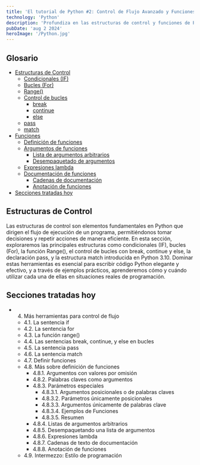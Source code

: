 ```yaml
---
title: 'El tutorial de Python #2: Control de Flujo Avanzado y Funciones'
technology: 'Python'
description: 'Profundiza en las estructuras de control y funciones de Python. Aprende sobre condicionales, bucles, funciones lambda y más para escribir código más eficiente y elegante.'
pubDate: 'aug 2 2024'
heroImage: '/Python.jpg'
---
```

## Glosario
- [Estructuras de Control](#estructuras-de-control)
    - [Condicionales (IF)](#condicionales)
    - [Bucles (For)](#bucles-for)
    - [Range()](#range)
    - [Control de bucles](#control-de-bucles)
        - [break](#break)
        - [continue](#continue)
        - [else](#else)
    - [pass](#pass)
    - [match](#match)
- [Funciones](#funciones)
    - [Definición de funciones](#definición-de-funciones)
    - [Argumentos de funciones](#argumentos-de-funciones)
        - [Lista de argumentos arbitrarios](#lista-de-argumentos-arbitrarios)
        - [Desempaquetado de argumentos](#desempaquetado-de-argumentos)
    - [Expresiones lambda](#expresiones-lambda)
    - [Documentación de funciones](#documentación-de-funciones)
        - [Cadenas de documentación](#cadenas-de-documentación)
        - [Anotación de funciones](#anotación-de-funciones)
- [Secciones tratadas hoy](#secciones-tratadas-hoy)

## Estructuras de Control
Las estructuras de control son elementos fundamentales en Python que dirigen el flujo de ejecución de un programa, permitiéndonos tomar decisiones y repetir acciones de manera eficiente. En esta sección, exploraremos las principales estructuras como condicionales (IF), bucles (For), la función Range(), el control de bucles con break, continue y else, la declaración pass, y la estructura match introducida en Python 3.10. Dominar estas herramientas es esencial para escribir código Python elegante y efectivo, y a través de ejemplos prácticos, aprenderemos cómo y cuándo utilizar cada una de ellas en situaciones reales de programación.

## Secciones tratadas hoy
- 4. Más herramientas para control de flujo
    - 4.1. La sentencia if
    - 4.2. La sentencia for
    - 4.3. La función range()
    - 4.4. Las sentencias break, continue, y else en bucles
    - 4.5. La sentencia pass
    - 4.6. La sentencia match
    - 4.7. Definir funciones
    - 4.8. Más sobre definición de funciones
        - 4.8.1. Argumentos con valores por omisión
        - 4.8.2. Palabras claves como argumentos
        - 4.8.3. Parámetros especiales
            - 4.8.3.1. Argumentos posicionales o de palabras claves
            - 4.8.3.2. Parámetros únicamente posicionales
            - 4.8.3.3. Argumentos únicamente de palabras clave
            - 4.8.3.4. Ejemplos de Funciones
            - 4.8.3.5. Resumen
        - 4.8.4. Listas de argumentos arbitrarios
        - 4.8.5. Desempaquetando una lista de argumentos
        - 4.8.6. Expresiones lambda
        - 4.8.7. Cadenas de texto de documentación
        - 4.8.8. Anotación de funciones
    - 4.9. Intermezzo: Estilo de programación